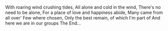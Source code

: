 With roaring wind crushing tides,
All alone and cold in the wind,
There's no need to be alone,
For a place of love and happiness abide,
Many came from all over'
Few where chosen,
Only the best remain, of which I'm part of
And here we are in our groups
The End...
